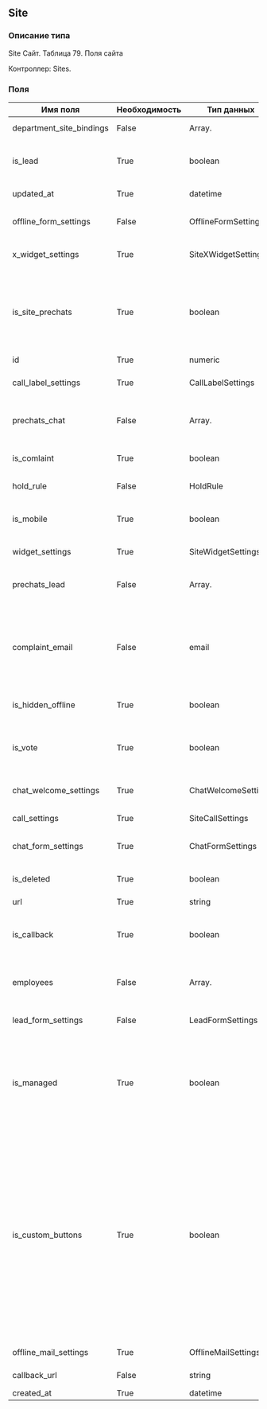 ## Site
### Описание типа
Site
Сайт.
Таблица 79. Поля сайта

Контроллер: Sites.
### Поля
| Имя поля | Необходимость | Тип данных | Комментарий |
|---|---|---|---|
|department_site_bindings|False|Array.<DepartmentSiteBinding>|Список связей сайта с отделами.<br/>|
|is_lead|True|boolean|Включение/выключение функциональности генератора лидов.<br/>|
|updated_at|True|datetime|Дата последнего обновления.<br/>|
|offline_form_settings|False|OfflineFormSettings|Настройки офлайн формы.<br/>DEPRECATED!<br/>|
|x_widget_settings|True|SiteXWidgetSettings|Настройки продукта «X-widget».<br/>|
|is_site_prechats|True|boolean|Признак использования пречат-полей сайта.<br/>Если false, то будут использоваться пречаты из связей отделов с сайтом.<br/>|
|id|True|numeric|ID сайта.<br/>|
|call_label_settings|True|CallLabelSettings|Настройки ярлыка звонка.<br/>DEPRECATED!<br/>|
|prechats_chat|False|Array.<Prechat>|Массив пречат-полей.<br/>Максимум 2 элемента.<br/>|
|is_comlaint|True|boolean|Включение/выключение жалоб.<br/>|
|hold_rule|False|HoldRule|Сценарий удержания.<br/>|
|is_mobile|True|boolean|Включение/выключение мобильного вида виджета.<br/>|
|widget_settings|True|SiteWidgetSettings|Настройки виджета.<br/>|
|prechats_lead|False|Array.<Prechat>|Массив пречат-полей.<br/>Максимум 2 элемента.<br/>|
|complaint_email|False|email|Адрес электронной почты, на который будут отправляться нотификации о поступлении новой жалобы.<br/>|
|is_hidden_offline|True|boolean|Скрывать ярлык, если сотрудники офлайн.<br/>|
|is_vote|True|boolean|Включение/выключение функциональности оценки чата посетителем.<br/>|
|chat_welcome_settings|True|ChatWelcomeSettings|Настройки окна приветствия.<br/>DEPRECATED!<br/>|
|call_settings|True|SiteCallSettings|Звонковые настройки сайта.<br/>|
|chat_form_settings|True|ChatFormSettings|Настройки ярлыка и окна чата.<br/>DEPRECATED!<br/>|
|is_deleted|True|boolean|Признак удаленного объекта.<br/>|
|url|True|string|Адрес сайта.<br/>|
|is_callback|True|boolean|Включение/выключение функциональности «Перезвоните мне».<br/>|
|employees|False|Array.<Employee>|Список сотрудников, связанных с данным сайтом.<br/>|
|lead_form_settings|False|LeadFormSettings|Настройки формы генератора лидов.<br/>DEPRECATED!<br/>|
|is_managed|True|boolean|True, если сайт входит в число своих сайтов сотрудника, вызывающего метод.<br/>Это признак доступен только для чтения.<br/>|
|is_custom_buttons|True|boolean|Признак заказного дизайна кнопок.<br/>Если true, то изменение некоторых визуальных настроек кнопок чата и звонка может не иметь должного результата, поскольку соответствующий аспект внешнего вида переопределяются заказным дизайном.<br/>Это признак доступен только для чтения.<br/>|
|offline_mail_settings|True|OfflineMailSettings|Настройки офлайн почты.<br/>|
|callback_url|False|string|Настройка Callback URL.<br/>|
|created_at|True|datetime|Дата создания.<br/>|

